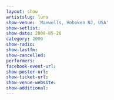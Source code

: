 ```yaml
---
layout: show
artistslug: luna
show-venue: 'Maxwells, Hoboken NJ, USA'
show-setlist: 
show-date: 2000-05-26
category: 2000
show-radio: 
show-lastfm: 
show-cancelled: 
performers: 
facebook-event-url: 
show-poster-url: 
show-ticket-url: 
show-venue-website: 
show-additional: 
---
```


